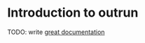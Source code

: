 # Introduction to outrun

TODO: write [great documentation](http://jacobian.org/writing/great-documentation/what-to-write/)
